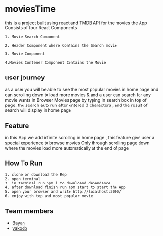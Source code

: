 # moviesTime

this is a project built using react and TMDB API for the movies
the App Consists of four React Components 
    
    1. Movie Search Component
    
    2. Header Component where Contains the Search movie 
    
    3. Movie Component 
    
    4.Movies Contener Component Contains the Movie 

## user journey
as a user you will be able to see the most popular movies in home page and can scrolling down to load more movies & and a user can  search for any movie wants in Browser Movies page by typing in search box in top of page.
the search auto run after entered 3 characters , and the result of search will display in home page


## Feature
in this App we add infinite scrolling in home page , this feature give user a special experience to browse movies Only through scrolling page down where the movies load more automatically at the end of page 

## How To Run 
    
    1. clone or download the Rep
    2. open terminal
    3. in terminal run npm i to downloand dependance
    4. after download finish run npm start to start the App
    5. open your browser and write http://localhost:3000/
    6. enjoy with top and most popular movie
    
## Team members
- [Bayan](https://github.com/bayan-404)
- [yakoob](https://github.com/YakoobHammouri)
